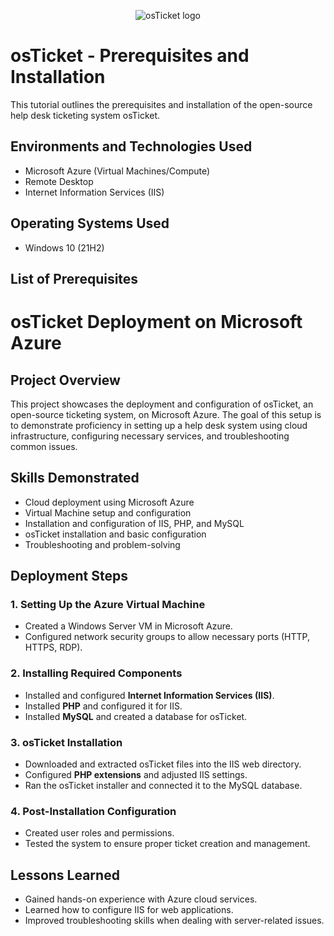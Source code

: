 <p align="center">
<img src="https://i.imgur.com/Clzj7Xs.png" alt="osTicket logo"/>
</p>

<h1>osTicket - Prerequisites and Installation</h1>
This tutorial outlines the prerequisites and installation of the open-source help desk ticketing system osTicket.<br />

<h2>Environments and Technologies Used</h2>

- Microsoft Azure (Virtual Machines/Compute)
- Remote Desktop
- Internet Information Services (IIS)

<h2>Operating Systems Used </h2>

- Windows 10</b> (21H2)

<h2>List of Prerequisites</h2>

# osTicket Deployment on Microsoft Azure

## Project Overview
This project showcases the deployment and configuration of osTicket, an open-source ticketing system, on Microsoft Azure. The goal of this setup is to demonstrate proficiency in setting up a help desk system using cloud infrastructure, configuring necessary services, and troubleshooting common issues.

## Skills Demonstrated
- Cloud deployment using Microsoft Azure
- Virtual Machine setup and configuration
- Installation and configuration of IIS, PHP, and MySQL
- osTicket installation and basic configuration
- Troubleshooting and problem-solving

## Deployment Steps

### 1. Setting Up the Azure Virtual Machine
- Created a Windows Server VM in Microsoft Azure.
- Configured network security groups to allow necessary ports (HTTP, HTTPS, RDP).

### 2. Installing Required Components
- Installed and configured **Internet Information Services (IIS)**.
- Installed **PHP** and configured it for IIS.
- Installed **MySQL** and created a database for osTicket.

### 3. osTicket Installation
- Downloaded and extracted osTicket files into the IIS web directory.
- Configured **PHP extensions** and adjusted IIS settings.
- Ran the osTicket installer and connected it to the MySQL database.

### 4. Post-Installation Configuration
- Created user roles and permissions.
- Tested the system to ensure proper ticket creation and management.

## Lessons Learned
- Gained hands-on experience with Azure cloud services.
- Learned how to configure IIS for web applications.
- Improved troubleshooting skills when dealing with server-related issues.

